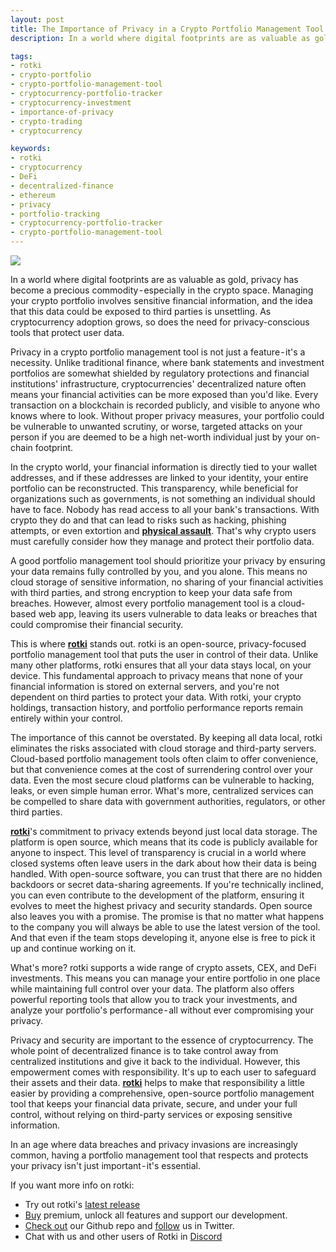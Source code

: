 ```yaml
---
layout: post
title: The Importance of Privacy in a Crypto Portfolio Management Tool
description: In a world where digital footprints are as valuable as gold, privacy has become a precious commodity - especially in the crypto space.

tags:
- rotki
- crypto-portfolio
- crypto-portfolio-management-tool
- cryptocurrency-portfolio-tracker
- cryptocurrency-investment
- importance-of-privacy
- crypto-trading
- cryptocurrency

keywords:
- rotki
- cryptocurrency
- DeFi
- decentralized-finance
- ethereum
- privacy
- portfolio-tracking
- cryptocurrency-portfolio-tracker
- crypto-portfolio-management-tool
---
```


<img class="post_image_not_set_size with_border" src="{{'/public/post14/september-week-2-blog-post-cover-image-1.png' | relative_url}}" />

In a world where digital footprints are as valuable as gold, privacy has become a precious commodity - especially in the crypto space. Managing your crypto portfolio involves sensitive financial information, and the idea that this data could be exposed to third parties is unsettling. As cryptocurrency adoption grows, so does the need for privacy-conscious tools that protect user data.

Privacy in a crypto portfolio management tool is not just a feature - it's a necessity. Unlike traditional finance, where bank statements and investment portfolios are somewhat shielded by regulatory protections and financial institutions' infrastructure, cryptocurrencies' decentralized nature often means your financial activities can be more exposed than you'd like. Every transaction on a blockchain is recorded publicly, and visible to anyone who knows where to look. Without proper privacy measures, your portfolio could be vulnerable to unwanted scrutiny, or worse, targeted attacks on your person if you are deemed to be a high net-worth individual just by your on-chain footprint.

In the crypto world, your financial information is directly tied to your wallet addresses, and if these addresses are linked to your identity, your entire portfolio can be reconstructed. This transparency, while beneficial for organizations such as governments, is not something an individual should have to face. Nobody has read access to all your bank's transactions. With crypto they do and that can lead to risks such as hacking, phishing attempts, or even extortion and **[physical assault](https://github.com/jlopp/physical-bitcoin-attacks?tab=readme-ov-file)**. That's why crypto users must carefully consider how they manage and protect their portfolio data.

A good portfolio management tool should prioritize your privacy by ensuring your data remains fully controlled by you, and you alone. This means no cloud storage of sensitive information, no sharing of your financial activities with third parties, and strong encryption to keep your data safe from breaches. However, almost every portfolio management tool is a cloud-based web app, leaving its users vulnerable to data leaks or breaches that could compromise their financial security.

This is where **[rotki](https://rotki.com/)** stands out. rotki is an open-source, privacy-focused portfolio management tool that puts the user in control of their data. Unlike many other platforms, rotki ensures that all your data stays local, on your device. This fundamental approach to privacy means that none of your financial information is stored on external servers, and you're not dependent on third parties to protect your data. With rotki, your crypto holdings, transaction history, and portfolio performance reports remain entirely within your control.

The importance of this cannot be overstated. By keeping all data local, rotki eliminates the risks associated with cloud storage and third-party servers. Cloud-based portfolio management tools often claim to offer convenience, but that convenience comes at the cost of surrendering control over your data. Even the most secure cloud platforms can be vulnerable to hacking, leaks, or even simple human error. What's more, centralized services can be compelled to share data with government authorities, regulators, or other third parties.

**[rotki](https://rotki.com/)**'s commitment to privacy extends beyond just local data storage. The platform is open source, which means that its code is publicly available for anyone to inspect. This level of transparency is crucial in a world where closed systems often leave users in the dark about how their data is being handled. With open-source software, you can trust that there are no hidden backdoors or secret data-sharing agreements. If you're technically inclined, you can even contribute to the development of the platform, ensuring it evolves to meet the highest privacy and security standards. Open source also leaves you with a promise. The promise is that no matter what happens to the company you will always be able to use the latest version of the tool. And that even if the team stops developing it, anyone else is free to pick it up and continue working on it.

What's more? rotki supports a wide range of crypto assets, CEX, and DeFi investments. This means you can manage your entire portfolio in one place while maintaining full control over your data. The platform also offers powerful reporting tools that allow you to track your investments, and analyze your portfolio's performance - all without ever compromising your privacy.

Privacy and security are important to the essence of cryptocurrency. The whole point of decentralized finance is to take control away from centralized institutions and give it back to the individual. However, this empowerment comes with responsibility. It's up to each user to safeguard their assets and their data. **[rotki](https://rotki.com/)** helps to make that responsibility a little easier by providing a comprehensive, open-source portfolio management tool that keeps your financial data private, secure, and under your full control, without relying on third-party services or exposing sensitive information.

In an age where data breaches and privacy invasions are increasingly common, having a portfolio management tool that respects and protects your privacy isn't just important - it's essential.




If you want more info on rotki:

- Try out rotki's [latest release](https://github.com/rotki/rotki/releases)
- [Buy](https://rotki.com/products) premium, unlock all features and support our development.
- [Check out](https://github.com/rotki/rotki) our Github repo and [follow](https://twitter.com/rotkiapp) us in Twitter.
- Chat with us and other users of Rotki in [Discord](https://discord.rotki.com/)
